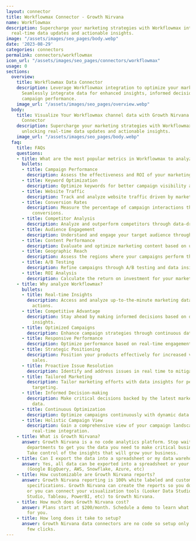 ```yaml
---
layout: connector
title: Workflowmax Connector - Growth Nirvana
name: Workflowmax
description: Supercharge your marketing strategies with Workflowmax integration, unlocking
  real-time data updates and actionable insights.
image: "/assets/images/seo_pages/body.webp"
date: '2023-08-29'
categories: connectors
permalink: connectors/workflowmax
icon_url: "/assets/images/seo_pages/connectors/workflowmax"
usage: 0
sections:
  overview:
    title: Workflowmax Data Connector
    description: Leverage Workflowmax integration to optimize your marketing campaigns.
      Seamlessly integrate data for enhanced insights, informed decisions, and improved
      campaign performance.
    image_url: "/assets/images/seo_pages/overview.webp"
  body:
    title: Visualize Your Workflowmax channel data with Growth Nirvana's Workflowmax
      Connector
    description: Supercharge your marketing strategies with Workflowmax integration,
      unlocking real-time data updates and actionable insights.
    image_url: "/assets/images/seo_pages/body.webp"
  faq:
    title: FAQs
    questions:
    - title: What are the most popular metrics in Workflowmax to analyze?
      bullets:
      - title: Campaign Performance
        description: Assess the effectiveness and ROI of your marketing campaigns.
      - title: Keyword Optimization
        description: Optimize keywords for better campaign visibility and targeting.
      - title: Website Traffic
        description: Track and analyze website traffic driven by marketing campaigns.
      - title: Conversion Rates
        description: Measure the percentage of campaign interactions that lead to
          conversions.
      - title: Competitor Analysis
        description: Analyze and outperform competitors through data-driven insights.
      - title: Audience Engagement
        description: Understand and engage your target audience through campaign interactions.
      - title: Content Performance
        description: Evaluate and optimize marketing content based on user engagement.
      - title: Geographic Reach
        description: Assess the regions where your campaigns perform the best.
      - title: A/B Testing
        description: Refine campaigns through A/B testing and data insights.
      - title: ROI Analysis
        description: Calculate the return on investment for your marketing campaigns.
    - title: Why analyze Workflowmax?
      bullets:
      - title: Real-time Insights
        description: Access and analyze up-to-the-minute marketing data for timely
          actions.
      - title: Competitive Advantage
        description: Stay ahead by making informed decisions based on data-driven
          insights.
      - title: Optimized Campaigns
        description: Enhance campaign strategies through continuous data updates.
      - title: Responsive Performance
        description: Optimize performance based on real-time engagement metrics.
      - title: Strategic Positioning
        description: Position your products effectively for increased visibility and
          sales.
      - title: Proactive Issue Resolution
        description: Identify and address issues in real time to mitigate risks.
      - title: Tailored Marketing
        description: Tailor marketing efforts with data insights for personalized
          targeting.
      - title: Informed Decision-making
        description: Make critical decisions backed by the latest marketing performance
          data.
      - title: Continuous Optimization
        description: Optimize campaigns continuously with dynamic data updates.
      - title: Holistic Campaign View
        description: Gain a comprehensive view of your campaign landscape through
          real-time integration.
    - title: What is Growth Nirvana?
      answer: Growth Nirvana is a no code analytics platform. Stop waiting for other
        departments to get you the data you need to make critical business decisions.
        Take control of the insights that will grow your business.
    - title: Can I export the data into a spreadsheet or my data warehouse?
      answer: Yes, all data can be exported into a spreadsheet or your data warehouse
        (Google BigQuery, AWS, Snowflake, Azure, etc)
    - title: How customizable are Growth Nirvana reports?
      answer: Growth Nirvana reporting is 100% white labeled and customized to your
        specifications. Growth Nirvana can create the reports so you don’t have to
        or you can connect your visualization tools (Looker Data Studio/Google Data
        Studio, Tableau, PowerBI, etc) to Growth Nirvana.
    - title: How much does Growth Nirvana cost?
      answer: Plans start at $200/month. Schedule a demo to learn what plan is best
        for you.
    - title: How long does it take to setup?
      answer: Growth Nirvana data connectors are no code so setup only requires a
        few clicks.
---
```

